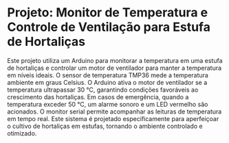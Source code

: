 # Projeto: Monitor de Temperatura e Controle de Ventilação para Estufa de Hortaliças

Este projeto utiliza um Arduino para monitorar a temperatura em uma estufa de hortaliças e controlar um motor de ventilador para manter a temperatura em níveis ideais. O sensor de temperatura TMP36 mede a temperatura ambiente em graus Celsius. O Arduino ativa o motor de ventilador se a temperatura ultrapassar 30 °C, garantindo condições favoráveis ao crescimento das hortaliças. Em casos de emergência, quando a temperatura exceder 50 °C, um alarme sonoro e um LED vermelho são acionados. O monitor serial permite acompanhar as leituras de temperatura em tempo real. Este sistema é projetado especificamente para aperfeiçoar o cultivo de hortaliças em estufas, tornando o ambiente controlado e otimizado.
